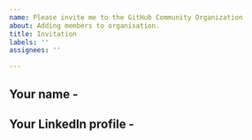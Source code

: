 ```yaml
---
name: Please invite me to the GitHub Community Organization
about: Adding members to organisation.
title: Invitation
labels: ''
assignees: ''

---
```


## Your name - 

## Your LinkedIn profile -
